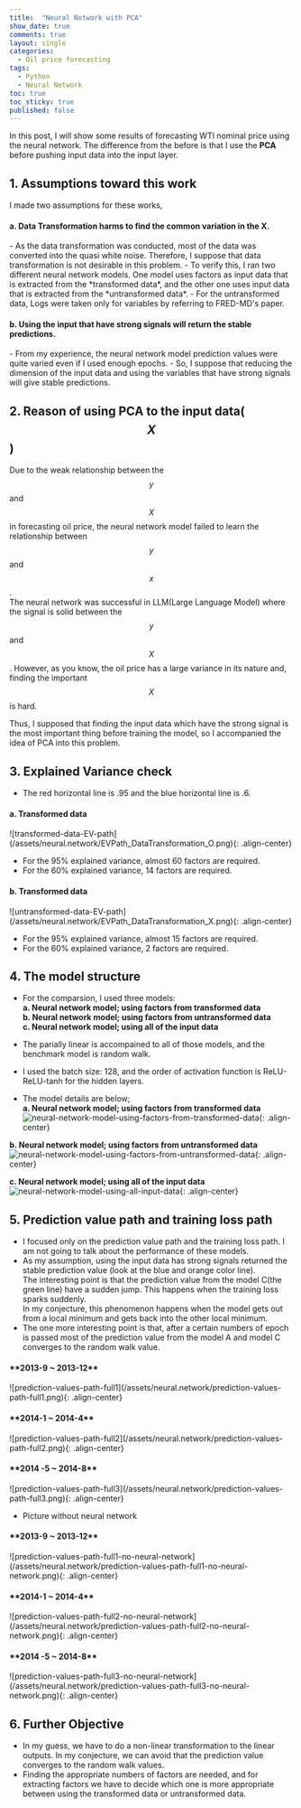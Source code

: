 ```yaml
---
title:  "Neural Network with PCA"
show_date: true
comments: true
layout: single
categories:
  - Oil price forecasting
tags:
  - Python
  - Neural Network
toc: true
toc_sticky: true
published: false
---
```


In this post, I will show some results of forecasting WTI nominal price using the neural network.
The difference from the before is that I use the **PCA** before pushing input data into the input layer.

## 1. Assumptions toward this work
I made two assumptions for these works, <br/>
<h4> a. Data Transformation harms to find the common variation in the X. </h4>
- As the data transformation was conducted, most of the data was converted into the quasi white noise. Therefore, I suppose that data transformation is not desirable in this problem.
- To verify this, I ran two different neural network models. One model uses factors as input data that is extracted from the *transformed data*, and the other one uses input data that is extracted from the *untransformed data*. 
- For the untransformed data, Logs were taken only for variables by referring to FRED-MD's paper.

<h4> b. Using the input that have strong signals will return the stable predictions. </h4>
- From my experience, the neural network model prediction values were quite varied even if I used enough epochs.
- So, I suppose that reducing the dimension of the input data and using the variables that have strong signals will give stable predictions.

## 2. Reason of using PCA to the input data($$X$$)
Due to the weak relationship between the $$y$$ and $$X$$ in forecasting oil price, the neural network model failed to learn the relationship between $$y$$ and $$x$$. <br/>
The neural network was successful in LLM(Large Language Model) where the signal is solid between the $$y$$ and $$X$$. However, as you know, the oil price has a large variance in its nature and, finding the important $$X$$ is hard. <br/>

Thus, I supposed that finding the input data which have the strong signal is the most important thing before training the model, so I accompanied the idea of PCA into this problem.

## 3. Explained Variance check
- The red horizontal line is .95 and the blue horizontal line is .6.

<h4> a. Transformed data </h4>
![transformed-data-EV-path](/assets/neural.network/EVPath_DataTransformation_O.png){: .align-center}

- For the 95% explained variance, almost 60 factors are required.
- For the 60% explained variance, 14 factors are required.

<h4> b. Transformed data </h4>
![untransformed-data-EV-path](/assets/neural.network/EVPath_DataTransformation_X.png){: .align-center}

- For the 95% explained variance, almost 15 factors are required.
- For the 60% explained variance, 2 factors are required.

## 4. The model structure
- For the comparsion, I used three models: <br/>
**a. Neural network model; using factors from transformed data** <br/>
**b. Neural network model; using factors from untransformed data**<br/>
**c. Neural network model; using all of the input data**<br/>

- The parially linear is accompained to all of those models, and the benchmark model is random walk.
- I used the batch size: 128, and the order of activation function is ReLU-ReLU-tanh for the hidden layers.

- The model details are below; <br/>
**a. Neural network model; using factors from transformed data**<br/>
![neural-network-model-using-factors-from-transformed-data](/assets/neural.network/neural-network-model-using-factors-from-transformed-data.png){: .align-center}

**b. Neural network model; using factors from untransformed data**<br/>
![neural-network-model-using-factors-from-untransformed-data](/assets/neural.network/neural-network-model-using-factors-from-untransformed-data.png){: .align-center}

**c. Neural network model; using all of the input data**<br/>
![neural-network-model-using-all-input-data](/assets/neural.network/neural-network-model-using-all-input-data.png){: .align-center}


## 5. Prediction value path and training loss path
- I focused only on the prediction value path and the training loss path. I am not going to talk about the performance of these models.
- As my assumption, using the input data has strong signals returned the stable prediction value (look at the blue and orange color line). <br/>
The interesting point is that the prediction value from the model C(the green line) have a sudden jump. This happens when the training loss sparks suddenly. <br/>In my conjecture, this phenomenon happens when the model gets out from a local minimum and gets back into the other local minimum.
- The one more interesting point is that, after a certain numbers of epoch is passed most of the prediction value from the model A and model C converges to the random walk value. <br/>

<h4> **2013-9 ~ 2013-12** </h4>
![prediction-values-path-full1](/assets/neural.network/prediction-values-path-full1.png){: .align-center}

<h4> **2014-1 ~ 2014-4** </h4>
![prediction-values-path-full2](/assets/neural.network/prediction-values-path-full2.png){: .align-center}

<h4> **2014 -5 ~ 2014-8** </h4>
![prediction-values-path-full3](/assets/neural.network/prediction-values-path-full3.png){: .align-center}

- Picture without neural network

<h4> **2013-9 ~ 2013-12** </h4>
![prediction-values-path-full1-no-neural-network](/assets/neural.network/prediction-values-path-full1-no-neural-network.png){: .align-center}

<h4> **2014-1 ~ 2014-4** </h4>
![prediction-values-path-full2-no-neural-network](/assets/neural.network/prediction-values-path-full2-no-neural-network.png){: .align-center}

<h4> **2014 -5 ~ 2014-8** </h4>
![prediction-values-path-full3-no-neural-network](/assets/neural.network/prediction-values-path-full3-no-neural-network.png){: .align-center}


## 6. Further Objective

- In my guess, we have to do a non-linear transformation to the linear outputs. In my conjecture, we can avoid that the prediction value converges to the random walk values.
- Finding the appropriate numbers of factors are needed, and for extracting factors we have to decide which one is more appropriate between using the transformed data or untransformed data.